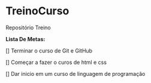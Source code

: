 # TreinoCurso
Repositório Treino

**Lista De Metas:**

[] Terminar o curso de Git e GitHub 

[] Começar a fazer o curos de html e css

[] Dar inicio em um curso de linguagem de programação

